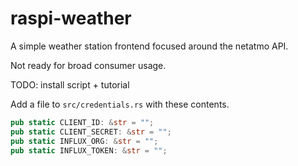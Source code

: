 # raspi-weather
A simple weather station frontend focused around the netatmo API.

Not ready for broad consumer usage.

TODO: install script + tutorial

Add a file to `src/credentials.rs` with these contents.
```rust
pub static CLIENT_ID: &str = "";
pub static CLIENT_SECRET: &str = "";
pub static INFLUX_ORG: &str = "";
pub static INFLUX_TOKEN: &str = "";
```